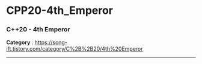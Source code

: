 # CPP20-4th_Emperor
<h3>C++20 - 4th Emperor</h3>

<b>Category</b> : https://song-ift.tistory.com/category/C%2B%2B20/4th%20Emperor

<hr size="5">
